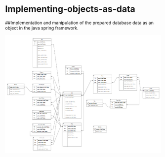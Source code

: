 # Implementing-objects-as-data
##Implementation and manipulation of the prepared database data as an object in the java spring framework.

![görsel1](https://github.com/huseyinturkmen06/Implementing-objects-as-data/blob/main/schema.png)  <br/>  <br/>
